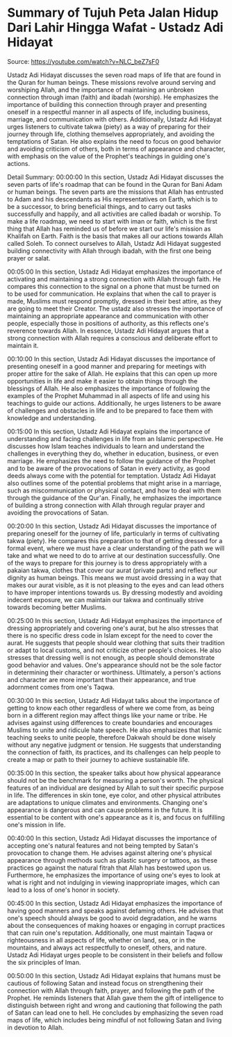 # Summary of Tujuh Peta Jalan Hidup Dari  Lahir Hingga Wafat - Ustadz Adi Hidayat

Source: https://youtube.com/watch?v=NLC_beZ7sF0

Ustadz Adi Hidayat discusses the seven road maps of life that are found in the Quran for human beings. These missions revolve around serving and worshiping Allah, and the importance of maintaining an unbroken connection through iman (faith) and ibadah (worship). He emphasizes the importance of building this connection through prayer and presenting oneself in a respectful manner in all aspects of life, including business, marriage, and communication with others. Additionally, Ustadz Adi Hidayat urges listeners to cultivate takwa (piety) as a way of preparing for their journey through life, clothing themselves appropriately, and avoiding the temptations of Satan. He also explains the need to focus on good behavior and avoiding criticism of others, both in terms of appearance and character, with emphasis on the value of the Prophet's teachings in guiding one's actions.

Detail Summary: 
00:00:00
In this section, Ustadz Adi Hidayat discusses the seven parts of life's roadmap that can be found in the Quran for Bani Adam or human beings. The seven parts are the missions that Allah has entrusted to Adam and his descendants as His representatives on Earth, which is to be a successor, to bring beneficial things, and to carry out tasks successfully and happily, and all activities are called ibadah or worship. To make a life roadmap, we need to start with iman or faith, which is the first thing that Allah has reminded us of before we start our life's mission as Khalifah on Earth. Faith is the basis that makes all our actions towards Allah called Soleh. To connect ourselves to Allah, Ustadz Adi Hidayat suggested building connectivity with Allah through ibadah, with the first one being prayer or salat.

00:05:00
In this section, Ustadz Adi Hidayat emphasizes the importance of activating and maintaining a strong connection with Allah through faith. He compares this connection to the signal on a phone that must be turned on to be used for communication. He explains that when the call to prayer is made, Muslims must respond promptly, dressed in their best attire, as they are going to meet their Creator. The ustadz also stresses the importance of maintaining an appropriate appearance and communication with other people, especially those in positions of authority, as this reflects one's reverence towards Allah. In essence, Ustadz Adi Hidayat argues that a strong connection with Allah requires a conscious and deliberate effort to maintain it.

00:10:00
In this section, Ustadz Adi Hidayat discusses the importance of presenting oneself in a good manner and preparing for meetings with proper attire for the sake of Allah. He explains that this can open up more opportunities in life and make it easier to obtain things through the blessings of Allah. He also emphasizes the importance of following the examples of the Prophet Muhammad in all aspects of life and using his teachings to guide our actions. Additionally, he urges listeners to be aware of challenges and obstacles in life and to be prepared to face them with knowledge and understanding.

00:15:00
In this section, Ustadz Adi Hidayat explains the importance of understanding and facing challenges in life from an Islamic perspective. He discusses how Islam teaches individuals to learn and understand the challenges in everything they do, whether in education, business, or even marriage. He emphasizes the need to follow the guidance of the Prophet and to be aware of the provocations of Satan in every activity, as good deeds always come with the potential for temptation. Ustadz Adi Hidayat also outlines some of the potential problems that might arise in a marriage, such as miscommunication or physical contact, and how to deal with them through the guidance of the Qur'an. Finally, he emphasizes the importance of building a strong connection with Allah through regular prayer and avoiding the provocations of Satan.

00:20:00
In this section, Ustadz Adi Hidayat discusses the importance of preparing oneself for the journey of life, particularly in terms of cultivating takwa (piety). He compares this preparation to that of getting dressed for a formal event, where we must have a clear understanding of the path we will take and what we need to do to arrive at our destination successfully. One of the ways to prepare for this journey is to dress appropriately with a pakaian takwa, clothes that cover our aurat (private parts) and reflect our dignity as human beings. This means we must avoid dressing in a way that makes our aurat visible, as it is not pleasing to the eyes and can lead others to have improper intentions towards us. By dressing modestly and avoiding indecent exposure, we can maintain our takwa and continually strive towards becoming better Muslims.

00:25:00
In this section, Ustadz Adi Hidayat emphasizes the importance of dressing appropriately and covering one's aurat, but he also stresses that there is no specific dress code in Islam except for the need to cover the aurat. He suggests that people should wear clothing that suits their tradition or adapt to local customs, and not criticize other people's choices. He also stresses that dressing well is not enough, as people should demonstrate good behavior and values. One's appearance should not be the sole factor in determining their character or worthiness. Ultimately, a person's actions and character are more important than their appearance, and true adornment comes from one's Taqwa.

00:30:00
In this section, Ustadz Adi Hidayat talks about the importance of getting to know each other regardless of where we come from, as being born in a different region may affect things like your name or tribe. He advises against using differences to create boundaries and encourages Muslims to unite and ridicule hate speech. He also emphasizes that Islamic teaching seeks to unite people, therefore Dakwah should be done wisely without any negative judgment or tension. He suggests that understanding the connection of faith, its practices, and its challenges can help people to create a map or path to their journey to achieve sustainable life.

00:35:00
In this section, the speaker talks about how physical appearance should not be the benchmark for measuring a person's worth. The physical features of an individual are designed by Allah to suit their specific purpose in life. The differences in skin tone, eye color, and other physical attributes are adaptations to unique climates and environments. Changing one's appearance is dangerous and can cause problems in the future. It is essential to be content with one's appearance as it is, and focus on fulfilling one's mission in life.

00:40:00
In this section, Ustadz Adi Hidayat discusses the importance of accepting one's natural features and not being tempted by Satan's provocation to change them. He advises against altering one's physical appearance through methods such as plastic surgery or tattoos, as these practices go against the natural fitrah that Allah has bestowed upon us. Furthermore, he emphasizes the importance of using one's eyes to look at what is right and not indulging in viewing inappropriate images, which can lead to a loss of one's honor in society.

00:45:00
In this section, Ustadz Adi Hidayat emphasizes the importance of having good manners and speaks against defaming others. He advises that one's speech should always be good to avoid degradation, and he warns about the consequences of making hoaxes or engaging in corrupt practices that can ruin one's reputation. Additionally, one must maintain Taqwa or righteousness in all aspects of life, whether on land, sea, or in the mountains, and always act respectfully to oneself, others, and nature. Ustadz Adi Hidayat urges people to be consistent in their beliefs and follow the six principles of Iman.

00:50:00
In this section, Ustadz Adi Hidayat explains that humans must be cautious of following Satan and instead focus on strengthening their connection with Allah through faith, prayer, and following the path of the Prophet. He reminds listeners that Allah gave them the gift of intelligence to distinguish between right and wrong and cautioning that following the path of Satan can lead one to hell. He concludes by emphasizing the seven road maps of life, which includes being mindful of not following Satan and living in devotion to Allah.

